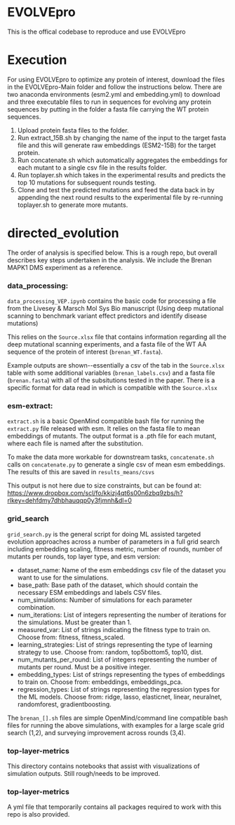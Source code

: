 # EVOLVEpro
This is the offical codebase to reproduce and use EVOLVEpro

# Execution
For using EVOLVEpro to optimize any protein of interest, download the files in the EVOLVEpro-Main folder and follow the instructions below. 
There are two anaconda environments (esm2.yml and embedding.yml) to download and three executable files to run in sequences for evolving any protein sequences by putting in the folder a fasta file carrying the WT protein sequences. 
1. Upload protein fasta files to the folder.
2. Run extract_15B.sh by changing the name of the input to the target fasta file and this will generate raw embeddings (ESM2-15B) for the target protein.
3. Run concatenate.sh which automatically aggregates the embeddings for each mutant to a single csv file in the results folder.
4. Run toplayer.sh which takes in the experimental results and predicts the top 10 mutations for subsequent rounds testing.
5. Clone and test the predicted mutations and feed the data back in by appending the next round results to the experimental file by re-running toplayer.sh to generate more mutants.

# directed_evolution

The order of analysis is specified below. This is a rough repo, but overall describes key steps undertaken in the analysis. We include the Brenan MAPK1 DMS experiment as a reference.

### data_processing:

`data_processing_VEP.ipynb` contains the basic code for processing a file from the Livesey & Marsch Mol Sys Bio manuscript (Using deep mutational scanning to benchmark variant effect predictors and identify disease mutations)

This relies on the `Source.xlsx` file that contains information regarding all the deep mutational scanning experiments, and a fasta file of the WT AA sequence of the protein of interest (`brenan_WT.fasta`).

Example outputs are shown--essentially a csv of the tab in the `Source.xlsx` table with some additional variables (`brenan_labels.csv`) and a fasta file (`brenan.fasta`) with all of the subsitutions tested in the paper. There is a specific format for data read in which is compatible with the `Source.xlsx`

### esm-extract:

`extract.sh` is a basic OpenMind compatible bash file for running the `extract.py` file released with esm. It relies on the fasta file to mean embeddings of mutants. The output format is a .pth file for each mutant, where each file is named after the substitution.

To make the data more workable for downstream tasks, `concatenate.sh` calls on `concatenate.py` to generate a single csv of mean esm embeddings. The results of this are saved in `results_means/csvs`

This output is not here due to size constraints, but can be found at: https://www.dropbox.com/scl/fo/kkizj4qt6s00n6zbq9zbs/h?rlkey=dehfdmy7dhbhauqqp0y3fjmnh&dl=0

### grid_search

`grid_search.py` is the general script for doing ML assisted targeted evolution approaches across a number of parameters in a full grid search including embedding scaling, fitness metric, number of rounds, number of mutants per rounds, top layer type, and esm version:

* dataset_name: Name of the esm embeddings csv file of the dataset you want to use for the simulations.
* base_path: Base path of the dataset, which should contain the necessary ESM embeddings and labels CSV files.
* num_simulations: Number of simulations for each parameter combination.
* num_iterations: List of integers representing the number of iterations for the simulations. Must be greater than 1.
* measured_var: List of strings indicating the fitness type to train on. Choose from: fitness, fitness_scaled.
* learning_strategies: List of strings representing the type of learning strategy to use. Choose from: random, top5bottom5, top10, dist.
* num_mutants_per_round: List of integers representing the number of mutants per round. Must be a positive integer.
* embedding_types: List of strings representing the types of embeddings to train on. Choose from: embeddings, embeddings_pca.
* regression_types: List of strings representing the regression types for the ML models. Choose from: ridge, lasso, elasticnet, linear, neuralnet, randomforest, gradientboosting.

The `brenan_[].sh` files are simple OpenMind/command line compatible bash files for running the above simulations, with examples for a large scale grid search (1,2), and surveying improvement across rounds (3,4).

### top-layer-metrics

This directory contains notebooks that assist with visualizations of simulation outputs. Still rough/needs to be improved.

### top-layer-metrics

A yml file that temporarily contains all packages required to work with this repo is also provided.
